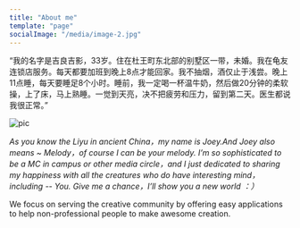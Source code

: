 ```yaml
---
title: "About me"
template: "page"
socialImage: "/media/image-2.jpg"
---
```


“我的名字是吉良吉影，33岁。住在杜王町东北部的别墅区一带，未婚。我在龟友连锁店服务。每天都要加班到晚上8点才能回家。我不抽烟，酒仅止于浅尝。晚上11点睡，每天要睡足8个小时。睡前，我一定喝一杯温牛奶，然后做20分钟的柔软操，上了床，马上熟睡。一觉到天亮，决不把疲劳和压力，留到第二天。医生都说我很正常。”

![pic](/media/image-2.jpg)

*As you know the Liyu in ancient China，my name is Joey.And Joey also means ~ Melody，of course I can be your melody. I’m so sophisticated to be a MC in campus or other media circle，and I just dedicated to sharing my happiness with all the creatures who do have interesting mind，including -- You. Give me a chance，I’ll show you a new world ：）*

We focus on serving the creative community by offering easy applications to help non-professional people to make awesome creation.